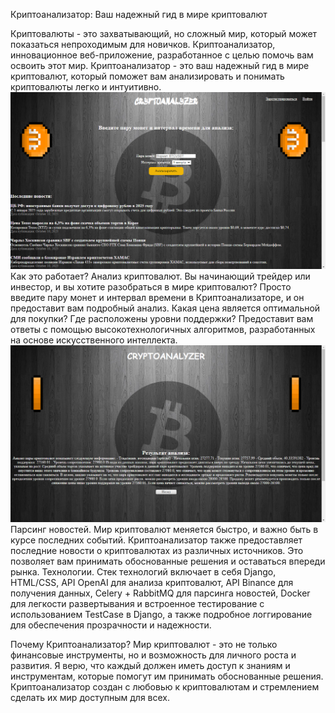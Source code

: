 Криптоанализатор: Ваш надежный гид в мире криптовалют

Криптовалюты - это захватывающий, но сложный мир, который может показаться непроходимым для новичков. Криптоанализатор, инновационное веб-приложение, разработанное с целью помочь вам освоить этот мир. Криптоанализатор - это ваш надежный гид в мире криптовалют, который поможет вам анализировать и понимать криптовалюты легко и интуитивно.
![Главная](images_readme/screen1.png)
Как это работает?
Анализ криптовалют.
Вы начинающий трейдер или инвестор, и вы хотите разобраться в мире криптовалют? Просто введите пару монет и интервал времени в Криптоанализаторе, и он предоставит вам подробный анализ. Какая цена является оптимальной для покупки? Где расположены уровни поддержки? Предоставит вам ответы с помощью высокотехнологичных алгоритмов, разработанных на основе искусственного интеллекта.
![Результат](images_readme/screen2.png)
Парсинг новостей.
Мир криптовалют меняется быстро, и важно быть в курсе последних событий. Криптоанализатор также предоставляет последние новости о криптовалютах из различных источников. Это позволяет вам принимать обоснованные решения и оставаться впереди рынка.
Технологии.
Стек технологий включает в себя Django, HTML/CSS, API OpenAI для анализа криптовалют, API Binance для получения данных, Celery + RabbitMQ для парсинга новостей, Docker для легкости развертывания и встроенное тестирование с использованием TestCase в Django, а также подробное логгирование для обеспечения прозрачности и надежности.

Почему Криптоанализатор?
Мир криптовалют - это не только финансовые инструменты, но и возможность для личного роста и развития. Я верю, что каждый должен иметь доступ к знаниям и инструментам, которые помогут им принимать обоснованные решения. Криптоанализатор создан с любовью к криптовалютам и стремлением сделать их мир доступным для всех.
